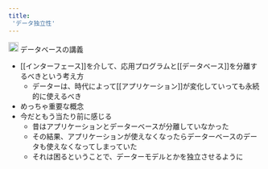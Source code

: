 ```yaml
---
title:
 'データ独立性'
---
```


<img src='https://scrapbox.io/api/pages/blu3mo-public/情報科学の達人/icon' alt='情報科学の達人.icon' height="19.5"/> データベースの講義
- [[インターフェース]]を介して、応用プログラムと[[データベース]]を分離するべきという考え方
    - データーは、時代によって[[アプリケーション]]が変化していっても永続的に使えるべき
- めっちゃ重要な概念
- 今だともう当たり前に感じる
    - 昔はアプリケーションとデーターベースが分離していなかった
    - その結果、アプリケーションが使えなくなったらデーターベースのデータも使えなくなってしまっていた
    - それは困るということで、データーモデルとかを独立させるように